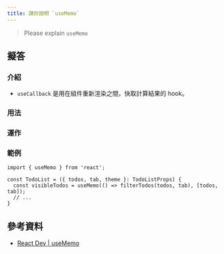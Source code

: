 ```yaml
---
title: 請你說明 `useMemo`
---
```


> Please explain `useMemo`

## 擬答

### 介紹

- `useCallback` 是用在組件重新渲染之間，快取計算結果的 hook。

### 用法

### 運作

### 範例

```tsx
import { useMemo } from 'react';

const TodoList = ({ todos, tab, theme }: TodoListProps) {
  const visibleTodos = useMemo(() => filterTodos(todos, tab), [todos, tab]);
  // ...
}
```

## 參考資料

- [React Dev | useMemo](https://react.dev/reference/react/useMemo)
